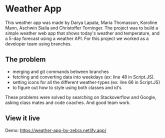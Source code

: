 # Weather App
This weather app was made by Darya Lapata, Maria Thomasson, Karoline Mann, Aschwin Siaila and Christoffer Torninger.
The project was to build a simple weather web app that shows today's weather and temperature, and a 5-day forecast using a weather API. For this project we worked as a developer team using branches. 
## The problem

- merging and git commands between branches
- fetching and converting data into weekdays (ex: line 48 in Script.JS).
- setting icons for all the different weather-types (ex: line 66 in Script.JS)
- to figure out how to style using both classes and id's 

These problems were solved by searching on Stackoverflow and Google, asking class mates and code coaches. And good team work.

## View it live

Demo: https://weather-app-by-zebra.netlify.app/
